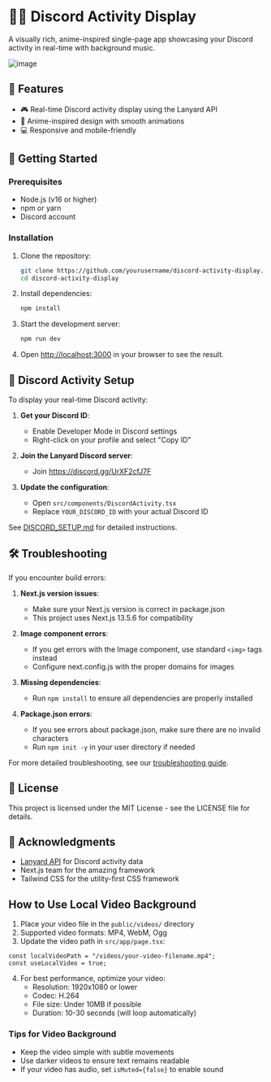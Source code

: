 # 🧙‍♂️ Discord Activity Display

A visually rich, anime-inspired single-page app showcasing your Discord activity in real-time with background music.

![image](https://github.com/user-attachments/assets/de047b82-c904-45ec-9310-b0909b90b41d)

## 🌟 Features

- 🎮 Real-time Discord activity display using the Lanyard API
- 🎵 Anime-inspired design with smooth animations
- 💻 Responsive and mobile-friendly

## 🚀 Getting Started

### Prerequisites

- Node.js (v16 or higher)
- npm or yarn
- Discord account

### Installation

1. Clone the repository:

   ```bash
   git clone https://github.com/yourusername/discord-activity-display.git
   cd discord-activity-display
   ```

2. Install dependencies:

   ```bash
   npm install
   ```

3. Start the development server:

   ```bash
   npm run dev
   ```

4. Open [http://localhost:3000](http://localhost:3000) in your browser to see the result.

## 🔌 Discord Activity Setup

To display your real-time Discord activity:

1. **Get your Discord ID**:

   - Enable Developer Mode in Discord settings
   - Right-click on your profile and select "Copy ID"

2. **Join the Lanyard Discord server**:

   - Join https://discord.gg/UrXF2cfJ7F

3. **Update the configuration**:
   - Open `src/components/DiscordActivity.tsx`
   - Replace `YOUR_DISCORD_ID` with your actual Discord ID

See [DISCORD_SETUP.md](DISCORD_SETUP.md) for detailed instructions.

## 🛠️ Troubleshooting

If you encounter build errors:

1. **Next.js version issues**:

   - Make sure your Next.js version is correct in package.json
   - This project uses Next.js 13.5.6 for compatibility

2. **Image component errors**:

   - If you get errors with the Image component, use standard `<img>` tags instead
   - Configure next.config.js with the proper domains for images

3. **Missing dependencies**:

   - Run `npm install` to ensure all dependencies are properly installed

4. **Package.json errors**:
   - If you see errors about package.json, make sure there are no invalid characters
   - Run `npm init -y` in your user directory if needed

For more detailed troubleshooting, see our [troubleshooting guide](TROUBLESHOOTING.md).

## 📝 License

This project is licensed under the MIT License - see the LICENSE file for details.

## 🙏 Acknowledgments

- [Lanyard API](https://github.com/Phineas/lanyard) for Discord activity data
- Next.js team for the amazing framework
- Tailwind CSS for the utility-first CSS framework

## How to Use Local Video Background

1. Place your video file in the `public/videos/` directory
2. Supported video formats: MP4, WebM, Ogg
3. Update the video path in `src/app/page.tsx`:

```tsx
const localVideoPath = "/videos/your-video-filename.mp4";
const useLocalVideo = true;
```

4. For best performance, optimize your video:
   - Resolution: 1920x1080 or lower
   - Codec: H.264
   - File size: Under 10MB if possible
   - Duration: 10-30 seconds (will loop automatically)

### Tips for Video Background

- Keep the video simple with subtle movements
- Use darker videos to ensure text remains readable
- If your video has audio, set `isMuted={false}` to enable sound
